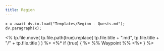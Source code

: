 ```yaml
---
title: Region
---
```



````dataviewjs
x = await dv.io.load("Templates/Region - Quests.md");
dv.paragraph(x);
````

\<%
tp.file.move(
tp.file.path(true).replace(
tp.file.title + ".md",
tp.file.title + "/" + tp.file.title
)
)
%>
\<%\* if (true) { %> %% Waypoint %% \<%\* } %>

